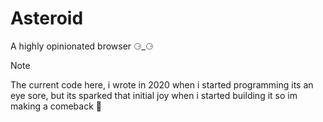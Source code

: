 # Asteroid
A highly opinionated browser ⚆_⚆

> [!NOTE]
> The current code here, i wrote in 2020 when i started programming its an eye sore, but its
> sparked that initial joy when i started building it so im making a comeback 🫠  
